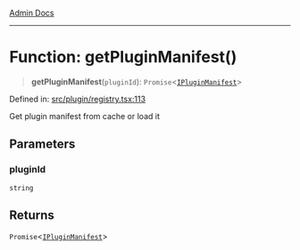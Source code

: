 [Admin Docs](/)

***

# Function: getPluginManifest()

> **getPluginManifest**(`pluginId`): `Promise`\<[`IPluginManifest`](../../types/interfaces/IPluginManifest.md)\>

Defined in: [src/plugin/registry.tsx:113](https://github.com/PalisadoesFoundation/talawa-admin/blob/main/src/plugin/registry.tsx#L113)

Get plugin manifest from cache or load it

## Parameters

### pluginId

`string`

## Returns

`Promise`\<[`IPluginManifest`](../../types/interfaces/IPluginManifest.md)\>
